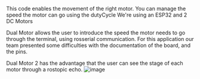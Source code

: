 This code enables the movement of the right motor. 
You can manage the speed the motor can go using the dutyCycle
We're using an ESP32 and 2 DC Motors

Dual Motor allows the user to introduce the speed the motor needs to go through the terminal, using rosserial communication. 
For this application our team presented some difficulties with the documentation of the board, and the pins. 

Dual Motor 2 has the advantage that the user can see the stage of each motor through a rostopic echo. 
![image](https://user-images.githubusercontent.com/90716908/226076379-d097c85c-fe6d-4914-96d0-80a61012e12e.png)
